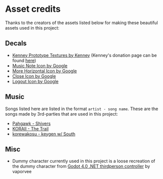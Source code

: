 # Asset credits

Thanks to the creators of the assets listed below for making these beautiful assets used in this project:

## Decals

- [Kenney Prototype Textures by Kenney](https://godotengine.org/asset-library/asset/780) (Kenney's donation page can be found [here](https://kenney.itch.io/kenney-donation))
- [Music Note Icon by Google](https://fonts.google.com/icons?selected=Material%20Icons%20Round%3Amusic_note%3A)
- [More Horizontal Icon by Google](https://fonts.google.com/icons?selected=Material%20Icons%20Outlined%3Amore_horiz%3A)
- [Close Icon by Google](https://fonts.google.com/icons?selected=Material%20Icons%20Round%3Aclose%3A)
- [Logout Icon by Google](https://fonts.google.com/icons?selected=Material%20Icons%20Round%3Alogout%3A)

## Music

Songs listed here are listed in the format `artist - song name`. These are the songs made by 3rd-parties that are used in this project:

- [Pahgawk - Shivers](https://www.newgrounds.com/audio/listen/1215548)
- [KORAII - The Trail](https://www.newgrounds.com/audio/listen/1139009)
- [korewakosu - keygen w/ South](https://www.newgrounds.com/audio/listen/1187165)

## Misc

- Dummy character currently used in this project is a loose recreation of the dummy character from [Godot 4.0 .NET thirdperson controller](https://github.com/vaporvee/gd-net-thirdpersoncontroller) by vaporvee
